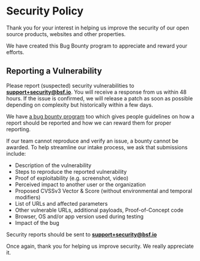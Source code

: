 # Security Policy

Thank you for your interest in helping us improve the security of our open source products, websites and other properties.

We have created this Bug Bounty program to appreciate and reward your efforts.

## Reporting a Vulnerability

Please report (suspected) security vulnerabilities to
**[support+security@bsf.io](mailto:support+security@bsf.io)**. You will receive a response from
us within 48 hours. If the issue is confirmed, we will release a patch as soon
as possible depending on complexity but historically within a few days.

We have [a bug bounty program](https://brainstormforce.com/bug-bounty-program/) too which gives people guidelines on how a report should be reported and how we can reward them for proper reporting.

If our  team cannot reproduce and verify an issue, a bounty cannot be awarded. To help streamline our intake process, we ask that submissions include:

- Description of the vulnerability
- Steps to reproduce the reported vulnerability
- Proof of exploitability (e.g. screenshot, video)
- Perceived impact to another user or the organization
- Proposed CVSSv3 Vector & Score (without environmental and temporal modifiers)
- List of URLs and affected parameters
- Other vulnerable URLs, additional payloads, Proof-of-Concept code
- Browser, OS and/or app version used during testing
- Impact of the bug

Security reports should be sent to **[support+security@bsf.io](mailto:support+security@bsf.io)**

Once again, thank you for helping us improve security. We really appreciate it.
